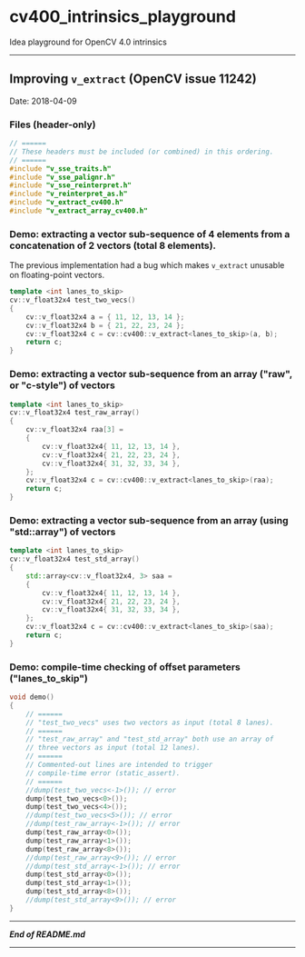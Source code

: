 # cv400_intrinsics_playground

Idea playground for OpenCV 4.0 intrinsics

----

## Improving ```v_extract``` (OpenCV issue 11242)

Date: 2018-04-09

### Files (header-only)

```cpp
// ======
// These headers must be included (or combined) in this ordering.
// ======
#include "v_sse_traits.h"
#include "v_sse_palignr.h"
#include "v_sse_reinterpret.h"
#include "v_reinterpret_as.h"
#include "v_extract_cv400.h"
#include "v_extract_array_cv400.h"
```

### Demo: extracting a vector sub-sequence of 4 elements from a concatenation of 2 vectors (total 8 elements).

The previous implementation had a bug which makes ```v_extract``` unusable on floating-point vectors.

```cpp
template <int lanes_to_skip>
cv::v_float32x4 test_two_vecs()
{
    cv::v_float32x4 a = { 11, 12, 13, 14 };
    cv::v_float32x4 b = { 21, 22, 23, 24 };
    cv::v_float32x4 c = cv::cv400::v_extract<lanes_to_skip>(a, b);
    return c;
}
```

### Demo: extracting a vector sub-sequence from an array ("raw", or "c-style") of vectors

```cpp
template <int lanes_to_skip>
cv::v_float32x4 test_raw_array()
{
    cv::v_float32x4 raa[3] =
    {
        cv::v_float32x4{ 11, 12, 13, 14 },
        cv::v_float32x4{ 21, 22, 23, 24 },
        cv::v_float32x4{ 31, 32, 33, 34 },
    };
    cv::v_float32x4 c = cv::cv400::v_extract<lanes_to_skip>(raa);
    return c;
}
```

### Demo: extracting a vector sub-sequence from an array (using "std::array") of vectors

```cpp
template <int lanes_to_skip>
cv::v_float32x4 test_std_array()
{
    std::array<cv::v_float32x4, 3> saa =
    {
        cv::v_float32x4{ 11, 12, 13, 14 },
        cv::v_float32x4{ 21, 22, 23, 24 },
        cv::v_float32x4{ 31, 32, 33, 34 },
    };
    cv::v_float32x4 c = cv::cv400::v_extract<lanes_to_skip>(saa);
    return c;
}
```

### Demo: compile-time checking of offset parameters ("lanes_to_skip")

```cpp
void demo()
{
    // ======
    // "test_two_vecs" uses two vectors as input (total 8 lanes).
    // ======
    // "test_raw_array" and "test_std_array" both use an array of 
    // three vectors as input (total 12 lanes).
    // ======
    // Commented-out lines are intended to trigger 
    // compile-time error (static_assert).
    // ======
    //dump(test_two_vecs<-1>()); // error
    dump(test_two_vecs<0>());
    dump(test_two_vecs<4>());
    //dump(test_two_vecs<5>()); // error
    //dump(test_raw_array<-1>()); // error
    dump(test_raw_array<0>());
    dump(test_raw_array<1>());
    dump(test_raw_array<8>());
    //dump(test_raw_array<9>()); // error
    //dump(test_std_array<-1>()); // error
    dump(test_std_array<0>());
    dump(test_std_array<1>());
    dump(test_std_array<8>());
    //dump(test_std_array<9>()); // error
}
```

----

***End of README.md***

----
